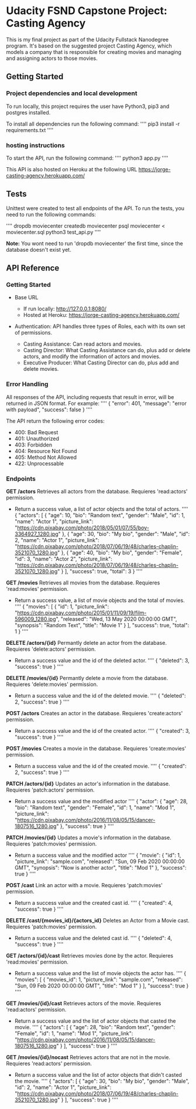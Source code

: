 # Udacity FSND Capstone Project: Casting Agency

This is my final project as part of the Udacity Fullstack Nanodegree program. It's based on the suggested project Casting Agency, which models a company that is responsible for creating movies and managing and assigning actors to those movies.

## Getting Started
### Project dependencies and local development

To run locally, this project requires the user have Python3, pip3 and postgres installed.

To install all dependencies run the following command:
''''
pip3 install -r requirements.txt
''''

### hosting instructions

To start the API, run the following command:
''''
python3 app.py
''''

This API is also hosted on Heroku at the following URL
https://jorge-casting-agency.herokuapp.com/

## Tests
Unittest were created to test all endpoints of the API.
To run the tests, you need to run the following commands:

''''
dropdb moviecenter
createdb moviecenter
psql moviecenter < moviecenter.sql
python3 test_api.py
''''

**Note:** You wont need to run 'dropdb moviecenter' the first time, since the database doesn't exist yet.

## API Reference

### Getting Started
- Base URL
  - If run locally: http://127.0.0.1:8080/ 
  - Hosted at Heroku: https://jorge-casting-agency.herokuapp.com/

- Authentication: API handles three types of Roles, each with its own set of permissions.
  - Casting Assistance: Can read actors and movies.
  - Casting Director: What Casting Assistance can do, plus add or delete actors, and modify the information of actors and movies.
  - Executive Producer: What Casting Director can do, plus add and delete movies.

### Error Handling
All responses of the API, including requests that result in error, will be returned in JSON format. For example:
''''
{
    "error": 401,
    "message": "error with payload",
    "success": false
}
''''

The API return the following error codes:
- 400: Bad Request
- 401: Unauthorized
- 403: Forbidden
- 404: Resource Not Found
- 405: Method Not Allowed
- 422: Unprocessable

### Endpoints

**GET /actors**
Retrieves all actors from the database. Requieres 'read:actors' permission.
- Return a success value, a list of actor objects and the total of actors.
''''
{
    "actors": [
        {
            "age": 10,
            "bio": "Random text",
            "gender": "Male",
            "id": 1,
            "name": "Actor 1",
            "picture_link": "https://cdn.pixabay.com/photo/2018/05/01/07/55/boy-3364927_1280.jpg"
        },
        {
            "age": 30,
            "bio": "My bio",
            "gender": "Male",
            "id": 2,
            "name": "Actor 1",
            "picture_link": "https://cdn.pixabay.com/photo/2018/07/06/19/48/charles-chaplin-3521070_1280.jpg"
        },
        {
            "age": 40,
            "bio": "My bio",
            "gender": "Female",
            "id": 3,
            "name": "Actor 2",
            "picture_link": "https://cdn.pixabay.com/photo/2018/07/06/19/48/charles-chaplin-3521070_1280.jpg"
        }
    ],
    "success": true,
    "total": 3
}
''''

**GET /movies**
Retrieves all movies from the database. Requieres 'read:movies' permission.
- Return a success value, a list of movie objects and the total of movies.
''''
{
    "movies": [
        {
            "id": 1,
            "picture_link": "https://cdn.pixabay.com/photo/2015/01/11/09/19/film-596009_1280.jpg",
            "released": "Wed, 13 May 2020 00:00:00 GMT",
            "synopsis": "Random Text",
            "title": "Movie 1"
        }
    ],
    "success": true,
    "total": 1
}
''''

**DELETE /actors/{id}**
Permantly delete an actor from the database. Requieres 'delete:actors' permission.
- Return a success value and the id of the deleted actor.
''''
{
    "deleted": 3,
    "success": true
}
''''

**DELETE /movies/{id}**
Permantly delete a movie from the database. Requieres 'delete:movies' permission.
- Return a success value and the id of the deleted movie.
''''
{
    "deleted": 2,
    "success": true
}
''''

**POST /actors**
Creates an actor in the database. Requieres 'create:actors' permission.
- Return a success value and the id of the created actor.
''''
{
    "created": 3,
    "success": true
}
''''

**POST /movies**
Creates a movie in the database. Requieres 'create:movies' permission.
- Return a success value and the id of the created movie.
''''
{
    "created": 2,
    "success": true
}
''''

**PATCH /actors/{id}**
Updates an actor's information in the database. Requieres 'patch:actors' permission.
- Return a success value and the modified actor 
''''
{
    "actor": {
        "age": 28,
        "bio": "Random text",
        "gender": "Female",
        "id": 1,
        "name": "Mod 1",
        "picture_link": "https://cdn.pixabay.com/photo/2016/11/08/05/15/dancer-1807516_1280.jpg"
    },
    "success": true
}
''''

**PATCH /movies/{id}**
Updates a movie's information in the database. Requieres 'patch:movies' permission.
- Return a success value and the modified actor 
''''
{
    "movie": {
        "id": 1,
        "picture_link": "sample.com",
        "released": "Sun, 09 Feb 2020 00:00:00 GMT",
        "synopsis": "Now is another actor",
        "title": "Mod 1"
    },
    "success": true
}
''''

**POST /cast**
Link an actor with a movie. Requieres 'patch:movies' permission.
- Return a success value and the created cast id.
''''
{
    "created": 4,
    "success": true
}
''''

**DELETE /cast/{movies_id}/{actors_id}**
Deletes an Actor from a Movie cast. Requieres 'patch:movies' permission.
- Return a success value and the deleted cast id.
''''
{
    "deleted": 4,
    "success": true
}
''''

**GET /actors/{id}/cast**
Retrieves movies done by the actor. Requieres 'read:movies' permission.
- Return a success value and the list of movie objects the actor has.
''''
{
    "movies": [
        {
            "movies_id": 1,
            "picture_link": "sample.com",
            "released": "Sun, 09 Feb 2020 00:00:00 GMT",
            "title": "Mod 1"
        }
    ],
    "success": true
}
''''

**GET /movies/{id}/cast**
Retrieves actors of the movie. Requieres 'read:actors' permission.
- Return a success value and the list of actor objects that casted the movie.
''''
{
    "actors": [
        {
            "age": 28,
            "bio": "Random text",
            "gender": "Female",
            "id": 1,
            "name": "Mod 1",
            "picture_link": "https://cdn.pixabay.com/photo/2016/11/08/05/15/dancer-1807516_1280.jpg"
        }
    ],
    "success": true
}
''''

**GET /movies/{id}/nocast**
Retrieves actors that are not in the movie. Requieres 'read:actors' permission.
- Return a success value and the list of actor objects that didn't casted the movie.
''''
{
    "actors": [
        {
            "age": 30,
            "bio": "My bio",
            "gender": "Male",
            "id": 2,
            "name": "Actor 1",
            "picture_link": "https://cdn.pixabay.com/photo/2018/07/06/19/48/charles-chaplin-3521070_1280.jpg"
        }
    ],
    "success": true
}
''''
